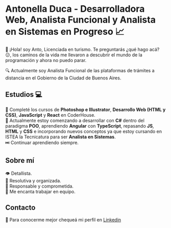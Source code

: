 # Antonella Duca - Desarrolladora Web, Analista Funcional y Analista en Sistemas en Progreso :chart_with_upwards_trend: 
👋 ¡Hola! soy Anto, Licenciada en turismo. Te preguntarás ¿qué hago acá? :confused:, los caminos de la vida me llevaron a descubrir el mundo de la programación y ahora no puedo parar.

:mag: Actualmente soy Analista Funcional de las plataformas de trámites a distancia en el Gobierno de la Ciudad de Buenos Aires.

## Estudios :computer:
:pushpin: Completé los cursos de **Photoshop e Illustrator**, **Desarrollo Web (HTML y CSS)**, **JavaScript** y **React** en CoderHouse.<br>
:pushpin: Actualmente estoy comenzando a desarrollar con **C#** dentro del paradigma **POO**, aprendiendo **Angular** con **TypeScript**, repasando **JS**, **HTML** y **CSS** e incorporando nuevos conceptos ya que estoy cursando en ISTEA la Tecnicatura para ser **Analista en Sistemas**.<br>
:next_track_button: Continuar aprendiendo siempre.

## Sobre mí
:eye: Detallista.<br>
:jigsaw: Resolutiva y organizada.<br>
:1st_place_medal: Responsable y comprometida. <br>
:heart_decoration: Me encanta trabajar en equipo.

## Contacto
:incoming_envelope: Para conocerme mejor chequeá mi perfil en [Linkedin](https://www.linkedin.com/in/antonella-duca/)

<!---
anto-duca/anto-duca is a special ✨ repository because its `README.md` (this file) appears on your GitHub profile.
You can click the Preview link to take a look at your changes.
--->

